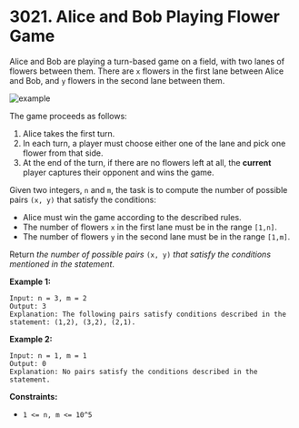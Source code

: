 # 3021. Alice and Bob Playing Flower Game

Alice and Bob are playing a turn-based game on a field, with two lanes of flowers between them. There are `x` flowers in the first lane between Alice and Bob, and `y` flowers in the second lane between them.

![example](https://assets.leetcode.com/uploads/2025/08/27/3021.png)

The game proceeds as follows:

1. Alice takes the first turn.
2. In each turn, a player must choose either one of the lane and pick one flower from that side.
3. At the end of the turn, if there are no flowers left at all, the **current** player captures their opponent and wins the game.

Given two integers, `n` and `m`, the task is to compute the number of possible pairs `(x, y)` that satisfy the conditions:

- Alice must win the game according to the described rules.
- The number of flowers `x` in the first lane must be in the range `[1,n]`.
- The number of flowers `y` in the second lane must be in the range `[1,m]`.

Return *the number of possible pairs* `(x, y)` *that satisfy the conditions mentioned in the statement*.

**Example 1:**

```()
Input: n = 3, m = 2
Output: 3
Explanation: The following pairs satisfy conditions described in the statement: (1,2), (3,2), (2,1).
```

**Example 2:**

```()
Input: n = 1, m = 1
Output: 0
Explanation: No pairs satisfy the conditions described in the statement.
```

**Constraints:**

- `1 <= n, m <= 10^5`
